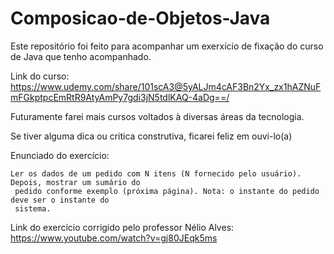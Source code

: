 # Composicao-de-Objetos-Java
Este repositório foi feito para acompanhar um exerxício de fixação do curso de Java que tenho acompanhado.

Link do curso: https://www.udemy.com/share/101scA3@5yALJm4cAF3Bn2Yx_zx1hAZNuFmFGkptpcEmRtR9AtyAmPy7gdi3jN5tdlKAQ-4aDg==/

Futuramente farei mais cursos voltados à diversas áreas da tecnologia.

Se tiver alguma dica ou critica construtiva, ficarei feliz em ouvi-lo(a)

Enunciado do exercício: 

	Ler os dados de um pedido com N itens (N fornecido pelo usuário). Depois, mostrar um sumário do 
	 pedido conforme exemplo (próxima página). Nota: o instante do pedido deve ser o instante do 
	 sistema.

Link do exercício corrigido pelo professor Nélio Alves:
https://www.youtube.com/watch?v=gj80JEqk5ms
